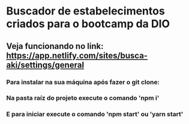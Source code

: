 # Buscador de estabelecimentos criados para o bootcamp da DIO

## Veja funcionando no link: https://app.netlify.com/sites/busca-aki/settings/general

### Para instalar na sua máquina após fazer o git clone:

### Na pasta raíz do projeto execute o comando 'npm i'

### E para iniciar execute o comando 'npm start' ou 'yarn start'
